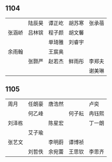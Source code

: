 ## 1104
|     |     |     |     |     |
| --- | --- | --- | --- | --- |
|  | 陆辰昊 | 谭正屹 | 胡苏寒 | 张承蓓 |
| 张涵峤 | 吕林镔 | 程子颜 | 胡文馨 |  |
|  |  | 单琦雅 | 刘睿宇 |  |
| 余雨翰 |  | 王宸奥 |  |  |
|  | 张颢严 | 赵若杰 | 鲜雨彤 | 李郑夫 |
|  |  |  |  | 谢美琳 |

## 1105
|     |     |     |     |     |
| --- | --- | --- | --- | --- |
| 周月 | 任朗豪 | 唐浩然 |  | 卢奕 |
|  | 何乙峰 |  | 何子耘 | 冉钰熙 |
| 刘泽栋 |  | 陈星宏 |  | 丁一朗 |
|  | 艾子瑜 |  |  |  |
| 张艺文 |  | 李明蔚 | 谭博祯 |  |
|  | 刘哲佚 | 余宛蕾 | 王思钦 | 李思齐 |

